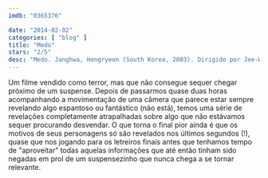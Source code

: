 ```yaml
---
imdb: "0365376"

date: "2014-02-02"
categories: [ "blog" ]
title: "Medo"
stars: "2/5"
desc: "Medo. Janghwa, Hongryeon (South Korea, 2003). Dirigido por Jee-Woon Kim. Escrito por Jee-Woon Kim. Com Kap-su Kim, Jung-ah Yum, Su-jeong Lim, Geun-young Moon, Seung-bi Lee, Park Mi-Hyun."
---
```

Um filme vendido como terror, mas que não consegue sequer chegar próximo de um suspense. Depois de passarmos quase duas horas acompanhando a movimentação de uma câmera que parece estar sempre revelando algo espantoso ou fantástico (não está), temos uma série de revelações completamente atrapalhadas sobre algo que não estávamos sequer procurando desvendar. O que torna o final pior ainda é que os motivos de seus personagens só são revelados nos últimos segundos (!), quase que nos jogando para os letreiros finais antes que tenhamos tempo de "aproveitar" todas aquelas informações que até então tinham sido negadas em prol de um suspensezinho que nunca chega a se tornar relevante.
